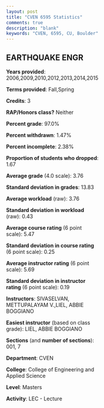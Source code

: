 ```yaml
---
layout: post
title: "CVEN 6595 Statistics"
comments: true
description: "blank"
keywords: "CVEN, 6595, CU, Boulder"
--- 
```

<head>
<script src="https://ajax.googleapis.com/ajax/libs/jquery/2.1.3/jquery.min.js"></script>
<script src="https://dl.dropboxusercontent.com/s/pc42nxpaw1ea4o9/highcharts.js?dl=0"></script>
<!-- <script src="../assets/js/highcharts.js"></script> -->
<style type="text/css">@font-face {
	font-family: "Bebas Neue";
	src: url(https://www.filehosting.org/file/details/544349/BebasNeue%20Regular.otf) format("opentype");
	}
	h1.Bebas { 
		font-family: "Bebas Neue", Verdana, Tahoma;
	}
</style>
</head>
<body>
	<div id="container" style="float: right; width: 45%; height: 88%; margin-left: 2.5%; margin-right: 2.5%;"></div>
	<script language="JavaScript">
		$(document).ready(function() {
		var chart = {type: 'column'};
		var title = {text: 'Grade Distribution'};
		var xAxis = {categories: ['A','B','C','D','F'],crosshair: true};
		var yAxis = {min: 0,title: {text: 'Percentage'}};
		var tooltip = {headerFormat: '<center><b><span style="font-size:20px">{point.key}</span></b></center>',
		               pointFormat: '<td style="padding:0"><b>{point.y:.1f}%</b></td>',
		               footerFormat: '</table>',shared: true,useHTML: true};
		var plotOptions = {column: {pointPadding: 0.0,borderWidth: 0}};  
		var credits = {enabled: false};var series= [{name: 'Percent',data: [81.74,15.65,2.61,0.0,0.0,]}];
		var json = {};
		json.chart = chart;
		json.title = title;
		json.tooltip = tooltip;
		json.xAxis = xAxis;
		json.yAxis = yAxis;  
		json.series = series;
		json.plotOptions = plotOptions;  
		json.credits = credits;
		$('#container').highcharts(json);
	});
	</script>
</body>
			   
## EARTHQUAKE ENGR

**Years provided**: 2006,2009,2010,2012,2013,2014,2015

**Terms provided**: Fall,Spring

**Credits**: 3

**RAP/Honors class?** Neither

**Percent grade**: 97.0%

**Percent withdrawn**: 1.47%

**Percent incomplete**: 2.38%

**Proportion of students who dropped**: 1.67

**Average grade** (4.0 scale): 3.76

**Standard deviation in grades**: 13.83

**Average workload** (raw): 3.76

**Standard deviation in workload** (raw): 0.43

**Average course rating** (6 point scale): 5.47

**Standard deviation in course rating** (6 point scale): 0.25

**Average instructor rating** (6 point scale): 5.69

**Standard deviation in instructor rating** (6 point scale): 0.19

**Instructors**: SIVASELVAN, METTUPALAYAM V.,LIEL, ABBIE BOGGIANO

**Easiest instructor** (based on class grade): LIEL, ABBIE BOGGIANO

**Sections** (and **number of sections**): 001, 7

**Department**: CVEN

**College**: College of Engineering and Applied Science

**Level**: Masters

**Activity**: LEC - Lecture